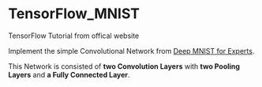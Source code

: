 # TensorFlow_MNIST
TensorFlow Tutorial from offical website

Implement the simple Convolutional Network from [Deep MNIST for Experts](https://www.tensorflow.org/versions/r0.11/tutorials/mnist/pros/index.html#train-the-model).

This Network is consisted of **two Convolution Layers** with  **two Pooling Layers** and **a Fully Connected Layer**.
